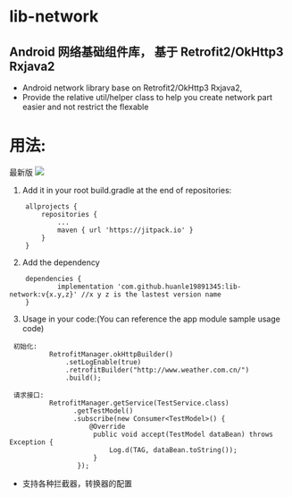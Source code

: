 # lib-network
## Android 网络基础组件库， 基于 Retrofit2/OkHttp3 Rxjava2
-  Android network library base on Retrofit2/OkHttp3 Rxjava2,
-  Provide the relative util/helper class to help you create network part easier and not restrict the flexable



# 用法:  
最新版  ![](https://jitpack.io/v/huanle19891345/lib-network.svg)

1. Add it in your root build.gradle at the end of repositories:
```
	allprojects {
		repositories {
			...
			maven { url 'https://jitpack.io' }
		}
	}
```

2. Add the dependency
```
	dependencies {
	        implementation 'com.github.huanle19891345:lib-network:v{x.y,z}' //x y z is the lastest version name
	}

```

3. Usage in your code:(You can reference the app module sample usage code)
```
 初始化:
          RetrofitManager.okHttpBuilder()  
              .setLogEnable(true)  
              .retrofitBuilder("http://www.weather.com.cn/")  
              .build(); 
```


```
 请求接口:
          RetrofitManager.getService(TestService.class)  
                .getTestModel()  
                .subscribe(new Consumer<TestModel>() {  
                    @Override  
                     public void accept(TestModel dataBean) throws Exception {  
                         Log.d(TAG, dataBean.toString());  
                     }  
                 });  
```

- 支持各种拦截器，转换器的配置
